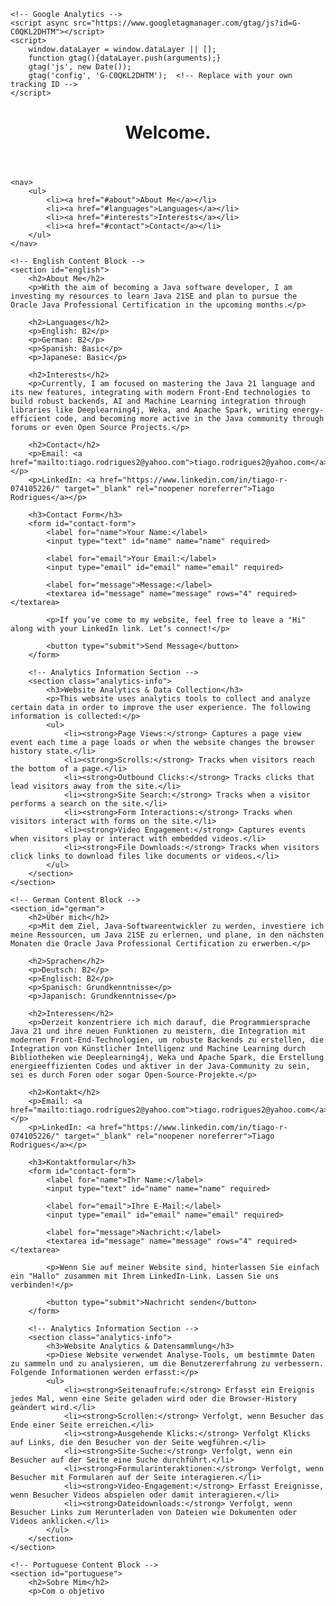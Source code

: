 <!DOCTYPE html>
<html lang="en">
<head>
    <meta charset="UTF-8">
    <meta name="viewport" content="width=device-width, initial-scale=1.0">
    <meta name="description" content="Tiago Rodrigues - Web Developer passionate about AI, Quantum Computing, Cybersecurity, and more.">
    <meta name="author" content="Tiago Rodrigues">
    <meta name="keywords" content="Web Developer, AI, Quantum Computing, Cybersecurity, E-Commerce">
    <meta property="og:title" content="Tiago Rodrigues - My Career in Tech">
    <title>Tiago Rodrigues - My Career in Tech</title>
    <link rel="stylesheet" href="styles.css">

    <!-- Google Analytics -->
    <script async src="https://www.googletagmanager.com/gtag/js?id=G-C0QKL2DHTM"></script>
    <script>
        window.dataLayer = window.dataLayer || [];
        function gtag(){dataLayer.push(arguments);}
        gtag('js', new Date());
        gtag('config', 'G-C0QKL2DHTM');  <!-- Replace with your own tracking ID -->
    </script>
</head>
<body>
    <header>
        <h1>Welcome.</h1>
    </header>

    <nav>
        <ul>
            <li><a href="#about">About Me</a></li>
            <li><a href="#languages">Languages</a></li>
            <li><a href="#interests">Interests</a></li>
            <li><a href="#contact">Contact</a></li>
        </ul>
    </nav>

    <!-- English Content Block -->
    <section id="english">
        <h2>About Me</h2>
        <p>With the aim of becoming a Java software developer, I am investing my resources to learn Java 21SE and plan to pursue the Oracle Java Professional Certification in the upcoming months.</p>

        <h2>Languages</h2>
        <p>English: B2</p>
        <p>German: B2</p>
        <p>Spanish: Basic</p>
        <p>Japanese: Basic</p>

        <h2>Interests</h2>
        <p>Currently, I am focused on mastering the Java 21 language and its new features, integrating with modern Front-End technologies to build robust backends, AI and Machine Learning integration through libraries like Deeplearning4j, Weka, and Apache Spark, writing energy-efficient code, and becoming more active in the Java community through forums or even Open Source Projects.</p>

        <h2>Contact</h2>
        <p>Email: <a href="mailto:tiago.rodrigues2@yahoo.com">tiago.rodrigues2@yahoo.com</a></p>
        <p>LinkedIn: <a href="https://www.linkedin.com/in/tiago-r-074105226/" target="_blank" rel="noopener noreferrer">Tiago Rodrigues</a></p>

        <h3>Contact Form</h3>
        <form id="contact-form">
            <label for="name">Your Name:</label>
            <input type="text" id="name" name="name" required>

            <label for="email">Your Email:</label>
            <input type="email" id="email" name="email" required>

            <label for="message">Message:</label>
            <textarea id="message" name="message" rows="4" required></textarea>

            <p>If you’ve come to my website, feel free to leave a "Hi" along with your LinkedIn link. Let’s connect!</p>

            <button type="submit">Send Message</button>
        </form>

        <!-- Analytics Information Section -->
        <section class="analytics-info">
            <h3>Website Analytics & Data Collection</h3>
            <p>This website uses analytics tools to collect and analyze certain data in order to improve the user experience. The following information is collected:</p>
            <ul>
                <li><strong>Page Views:</strong> Captures a page view event each time a page loads or when the website changes the browser history state.</li>
                <li><strong>Scrolls:</strong> Tracks when visitors reach the bottom of a page.</li>
                <li><strong>Outbound Clicks:</strong> Tracks clicks that lead visitors away from the site.</li>
                <li><strong>Site Search:</strong> Tracks when a visitor performs a search on the site.</li>
                <li><strong>Form Interactions:</strong> Tracks when visitors interact with forms on the site.</li>
                <li><strong>Video Engagement:</strong> Captures events when visitors play or interact with embedded videos.</li>
                <li><strong>File Downloads:</strong> Tracks when visitors click links to download files like documents or videos.</li>
            </ul>
        </section>
    </section>

    <!-- German Content Block -->
    <section id="german">
        <h2>Über mich</h2>
        <p>Mit dem Ziel, Java-Softwareentwickler zu werden, investiere ich meine Ressourcen, um Java 21SE zu erlernen, und plane, in den nächsten Monaten die Oracle Java Professional Certification zu erwerben.</p>

        <h2>Sprachen</h2>
        <p>Deutsch: B2</p>
        <p>Englisch: B2</p>
        <p>Spanisch: Grundkenntnisse</p>
        <p>Japanisch: Grundkenntnisse</p>

        <h2>Interessen</h2>
        <p>Derzeit konzentriere ich mich darauf, die Programmiersprache Java 21 und ihre neuen Funktionen zu meistern, die Integration mit modernen Front-End-Technologien, um robuste Backends zu erstellen, die Integration von Künstlicher Intelligenz und Machine Learning durch Bibliotheken wie Deeplearning4j, Weka und Apache Spark, die Erstellung energieeffizienten Codes und aktiver in der Java-Community zu sein, sei es durch Foren oder sogar Open-Source-Projekte.</p>

        <h2>Kontakt</h2>
        <p>Email: <a href="mailto:tiago.rodrigues2@yahoo.com">tiago.rodrigues2@yahoo.com</a></p>
        <p>LinkedIn: <a href="https://www.linkedin.com/in/tiago-r-074105226/" target="_blank" rel="noopener noreferrer">Tiago Rodrigues</a></p>

        <h3>Kontaktformular</h3>
        <form id="contact-form">
            <label for="name">Ihr Name:</label>
            <input type="text" id="name" name="name" required>

            <label for="email">Ihre E-Mail:</label>
            <input type="email" id="email" name="email" required>

            <label for="message">Nachricht:</label>
            <textarea id="message" name="message" rows="4" required></textarea>

            <p>Wenn Sie auf meiner Website sind, hinterlassen Sie einfach ein "Hallo" zusammen mit Ihrem LinkedIn-Link. Lassen Sie uns verbinden!</p>

            <button type="submit">Nachricht senden</button>
        </form>

        <!-- Analytics Information Section -->
        <section class="analytics-info">
            <h3>Website Analytics & Datensammlung</h3>
            <p>Diese Website verwendet Analyse-Tools, um bestimmte Daten zu sammeln und zu analysieren, um die Benutzererfahrung zu verbessern. Folgende Informationen werden erfasst:</p>
            <ul>
                <li><strong>Seitenaufrufe:</strong> Erfasst ein Ereignis jedes Mal, wenn eine Seite geladen wird oder die Browser-History geändert wird.</li>
                <li><strong>Scrollen:</strong> Verfolgt, wenn Besucher das Ende einer Seite erreichen.</li>
                <li><strong>Ausgehende Klicks:</strong> Verfolgt Klicks auf Links, die den Besucher von der Seite wegführen.</li>
                <li><strong>Site-Suche:</strong> Verfolgt, wenn ein Besucher auf der Seite eine Suche durchführt.</li>
                <li><strong>Formularinteraktionen:</strong> Verfolgt, wenn Besucher mit Formularen auf der Seite interagieren.</li>
                <li><strong>Video-Engagement:</strong> Erfasst Ereignisse, wenn Besucher Videos abspielen oder damit interagieren.</li>
                <li><strong>Dateidownloads:</strong> Verfolgt, wenn Besucher Links zum Herunterladen von Dateien wie Dokumenten oder Videos anklicken.</li>
            </ul>
        </section>
    </section>

    <!-- Portuguese Content Block -->
    <section id="portuguese">
        <h2>Sobre Mim</h2>
        <p>Com o objetivo
